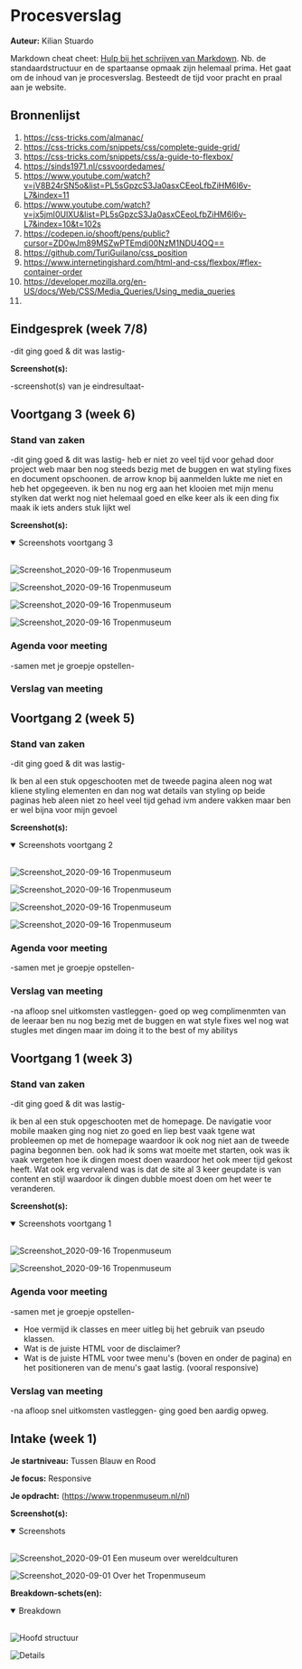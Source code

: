# Procesverslag
**Auteur:** Kilian Stuardo

Markdown cheat cheet: [Hulp bij het schrijven van Markdown](https://github.com/adam-p/markdown-here/wiki/Markdown-Cheatsheet). Nb. de standaardstructuur en de spartaanse opmaak zijn helemaal prima. Het gaat om de inhoud van je procesverslag. Besteedt de tijd voor pracht en praal aan je website.



## Bronnenlijst
1. https://css-tricks.com/almanac/
2. https://css-tricks.com/snippets/css/complete-guide-grid/
3. https://css-tricks.com/snippets/css/a-guide-to-flexbox/
4. https://sinds1971.nl/cssvoordedames/
5. https://www.youtube.com/watch?v=jV8B24rSN5o&list=PL5sGpzcS3Ja0asxCEeoLfbZiHM6l6v-L7&index=11
6. https://www.youtube.com/watch?v=jx5jmI0UlXU&list=PL5sGpzcS3Ja0asxCEeoLfbZiHM6l6v-L7&index=10&t=102s
7. https://codepen.io/shooft/pens/public?cursor=ZD0wJm89MSZwPTEmdj00NzM1NDU4OQ==
8. https://github.com/TuriGuilano/css_position
9. https://www.internetingishard.com/html-and-css/flexbox/#flex-container-order
10. https://developer.mozilla.org/en-US/docs/Web/CSS/Media_Queries/Using_media_queries
11. 





## Eindgesprek (week 7/8)

-dit ging goed & dit was lastig-

**Screenshot(s):**

-screenshot(s) van je eindresultaat-



## Voortgang 3 (week 6)

### Stand van zaken
-dit ging goed & dit was lastig-
 heb er niet zo veel tijd voor gehad door project web maar ben nog steeds bezig met de buggen en wat styling fixes en document opschoonen.
 de arrow knop bij aanmelden lukte me niet en heb het opgegeeven.
 ik ben nu nog erg aan het klooien met mijn menu stylken dat werkt nog niet helemaal goed en elke keer als ik een ding fix maak ik iets anders stuk lijkt wel

**Screenshot(s):**
<details open>
<summary>Screenshots voortgang 3</summary>
<br>

![Screenshot_2020-09-16 Tropenmuseum](https://user-images.githubusercontent.com/45419401/95565145-0b50ad80-0a20-11eb-8a2c-493df46a6b7b.jpg)

![Screenshot_2020-09-16 Tropenmuseum](https://user-images.githubusercontent.com/45419401/95565240-2f13f380-0a20-11eb-9e6e-46729c766712.jpg)

![Screenshot_2020-09-16 Tropenmuseum](https://user-images.githubusercontent.com/45419401/95565313-49e66800-0a20-11eb-83d7-5f4e9bdf3532.jpg)

![Screenshot_2020-09-16 Tropenmuseum](https://user-images.githubusercontent.com/45419401/95565363-5ff42880-0a20-11eb-995e-4d5dce1ba1bd.jpg)

</details>

### Agenda voor meeting

-samen met je groepje opstellen-



### Verslag van meeting




## Voortgang 2 (week 5)

### Stand van zaken
-dit ging goed & dit was lastig-

Ik ben al een stuk opgeschooten met de tweede pagina aleen nog wat kliene styling elementen en dan nog wat details van styling op beide paginas heb aleen niet zo heel veel tijd gehad ivm andere vakken maar ben er wel bijna voor mijn gevoel

**Screenshot(s):**
<details open>
<summary>Screenshots voortgang 2</summary>
<br>

![Screenshot_2020-09-16 Tropenmuseum](https://user-images.githubusercontent.com/45419401/94858470-60def600-0433-11eb-8cd4-b9f16efcbf51.jpg)

![Screenshot_2020-09-16 Tropenmuseum](https://user-images.githubusercontent.com/45419401/94858362-3ab95600-0433-11eb-8d53-6f5c476de2c7.jpg)

![Screenshot_2020-09-16 Tropenmuseum](https://user-images.githubusercontent.com/45419401/94858590-8f5cd100-0433-11eb-8a85-8100498014bf.jpg)

![Screenshot_2020-09-16 Tropenmuseum](https://user-images.githubusercontent.com/45419401/94858659-ab607280-0433-11eb-8564-b84b348ebc1b.jpg)

</details>

### Agenda voor meeting

-samen met je groepje opstellen-



### Verslag van meeting

-na afloop snel uitkomsten vastleggen-
goed op weg complimenmten van de leeraar
ben nu nog bezig met de buggen en wat style fixes 
wel nog wat stugles met dingen maar im doing it to the best of my abilitys



## Voortgang 1 (week 3)

### Stand van zaken

-dit ging goed & dit was lastig-

ik ben al een stuk opgeschooten met de homepage. De navigatie voor mobile maaken ging nog niet zo goed en liep best vaak tgene wat probleemen op met de homepage waardoor ik ook nog niet aan de tweede pagina begonnen ben. ook had ik soms wat moeite met starten, ook was ik vaak vergeten hoe ik dingen moest doen waardoor het ook meer tijd gekost heeft. Wat ook erg vervalend was is dat de site al 3 keer geupdate is van content en stijl waardoor ik dingen dubble moest doen om het weer te veranderen.

**Screenshot(s):**
<details open>
<summary>Screenshots voortgang 1</summary>
<br>

![Screenshot_2020-09-16 Tropenmuseum](https://user-images.githubusercontent.com/45419401/93386478-0e64dd80-f868-11ea-92c3-7a10b8866ac4.jpg)

![Screenshot_2020-09-16 Tropenmuseum](https://user-images.githubusercontent.com/45419401/93386558-289ebb80-f868-11ea-92f3-c7efbd1d8e95.png)

</details>

### Agenda voor meeting

-samen met je groepje opstellen-

* Hoe vermijd ik classes en meer uitleg bij het gebruik van pseudo klassen.
* Wat is de juiste HTML voor de disclaimer?
* Wat is de juiste HTML voor twee menu's (boven en onder de pagina) en het positioneren van de menu's gaat lastig. (vooral responsive)

### Verslag van meeting

-na afloop snel uitkomsten vastleggen-
ging goed ben aardig opweg.



## Intake (week 1)

**Je startniveau:** Tussen Blauw en Rood

**Je focus:** Responsive

**Je opdracht:** (https://www.tropenmuseum.nl/nl)

**Screenshot(s):**

<details open>
<summary>Screenshots</summary>
<br>

![Screenshot_2020-09-01 Een museum over wereldculturen](https://user-images.githubusercontent.com/45419401/93386196-a44c3880-f867-11ea-914d-99d6d9c7dd97.jpg)


![Screenshot_2020-09-01 Over het Tropenmuseum](https://user-images.githubusercontent.com/45419401/93386305-c5148e00-f867-11ea-946f-3a39492fbaf6.jpg)

</details>

**Breakdown-schets(en):**

<details open>
<summary>Breakdown</summary>
<br>

![Hoofd structuur](https://user-images.githubusercontent.com/45419401/92012982-733f1480-ed4d-11ea-8858-9310d8cae1db.png)

![Details](https://user-images.githubusercontent.com/45419401/92013097-9b2e7800-ed4d-11ea-8dda-04c244c3c2f3.png)

</details>
